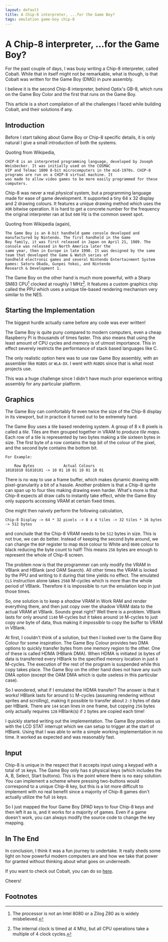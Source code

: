 ```yaml
---
layout: default
title: A Chip-8 interpreter, ...for the Game Boy?
tags: emulation game-boy chip-8
---
```


# A Chip-8 interpreter, ...for the Game Boy?

For the past couple of days, I was busy writing a Chip-8 interpreter, called Cobalt. While that in itself might not be
remarkable, what is though, is that Cobalt was written for the Game Boy (DMG) in pure assembly.

I believe it is the second Chip-8 interpreter, behind Optix's GB-8, which runs on the Game Boy Color and the first
that runs on the Game Boy.

This article is a short compilation of all the challenges I faced while building Cobalt, and their solutions if any.

## Introduction

Before I start talking about Game Boy or Chip-8 specific details, it is only natural I give a small introduction of
both the systems.

Quoting from Wikipedia,

```ascii
CHIP-8 is an interpreted programming language, developed by Joseph Weisbecker. It was initially used on the COSMAC
VIP and Telmac 1800 8-bit microcomputers in the mid-1970s. CHIP-8 programs are run on a CHIP-8 virtual machine. It
was made to allow video games to be more easily programmed for these computers.
```

Chip-8 was never a real _physical_ system, but a programming language made for ease of game development. It supported
a tiny 64 x 32 display and 2 drawing colours. It features a unique drawing method which uses the `XOR` bitwise
operation. It is hard to get a concrete number for the frequency the original interpreter ran at but `600` Hz is the
common sweet spot.

Quoting from Wikipedia (again),

```ascii
The Game Boy is an 8-bit handheld game console developed and manufactured by Nintendo. The first handheld in the Game
Boy family, it was first released in Japan on April 21, 1989. The console was released in North America later the
same year, then in Europe in late 1990. It was designed by the same team that developed the Game & Watch series of
handheld electronic games and several Nintendo Entertainment System games: Satoru Okada, Gunpei Yokoi, and Nintendo
Research & Development 1.
```

The Game Boy on the other hand is much more powerful, with a Sharp SM83 CPU[^1] clocked at roughly 1 MHz[^2]. It
features a custom graphics chip called the PPU which uses a unique tile-based rendering mechanism very
similar to the NES.

## Starting the Implementation

The biggest hurdle actually came before any code was ever written!

The Game Boy is quite puny compared to modern computers, even a cheap Raspberry Pi is thousands of times faster. This
also means that using the least amount of CPU cycles and memory is of utmost importance. This in effect severely
restricts the performance of stack based languages like C.

The only realistic option here was to use raw Game Boy assembly, with an assembler like `RGBDS` or `WLA-DX`. I went
with `RGBDS` since that is what most projects use.

This was a huge challenge since I didn't have much prior experience writing assembly for any particular platform.

## Graphics

The Game Boy can comfortably fit even twice the size of the Chip-8 display in its viewport, but in practice it turned
out to be extremely hard.

The Game Boy uses a tile based rendering system. A group of 8 x 8 pixels is called a _tile_. Tiles are then grouped
together in VRAM to produce _tile maps_. Each row of a tile is represented by two bytes making a tile sixteen bytes in
size. The first byte of a row contains the top bit of the colour of the pixel, and the second byte contains the
bottom bit.

```ascii
For Example:

    Row Bytes             Actual Colours
10101010 01010101 -> 10 01 10 01 10 01 10 01
```

There is no way to use a frame buffer, which makes dynamic drawing with pixel-granularity a bit of a hassle. Another
problem is that a Chip-8 sprite can span up to four tiles making drawing even harder. What's more is that Chip-8
expects all draw calls to instantly take effect, while the Game Boy only supports accessing VRAM at certain fixed
times.

One might then naively perform the following calculation,

```ascii
Chip-8 Display -> 64 * 32 pixels -> 8 x 4 tiles -> 32 tiles * 16 bytes -> 512 bytes
```

and conclude that the Chip-8 VRAM needs to be `512` bytes in size. This is not true, we can do better. Instead
of keeping the second byte around, we can change the `BGP` register to map `0b10` colour to White and `0b00` colour to
black reducing the byte count to half! This means `256` bytes are enough to represent the whole of Chip-8 screen.

The problem now is that the programmer can only modify the VRAM in VBlank and HBlank (and OAM Search). All other times
the VRAM is locked by the PPU and writing to it during that time yields no effect. The emulated `CLS` instruction
alone takes `2560` M-cycles which is more than the whole period of VBlank. Therefore it is impossible to run the
emulation loop in just those times.

So, one solution is to keep a _shadow_ VRAM in Work RAM and render everything there, and then just copy over the
shadow VRAM data to the actual VRAM at VBlank. Sounds great right? Well there is a problem. VBlank lasts for only
around `1140` M-cycles but it takes around `10` M-cycles to just copy _one_ byte of data, thus making it _impossible_
to copy the buffer to VRAM in VBlank.

At first, I couldn't think of a solution, but then I looked over to the Game Boy Colour for some inspiration. The Game
Boy Colour provides two DMA options to quickly transfer bytes from one memory region to the other. One of these is
called HDMA (HBlank DMA). When HDMA is initiated `16` bytes of data is transferred every HBlank to the specified
memory location in just `8` M-cycles. The execution of the rest of the program is suspended while this copy takes
place. The Game Boy on the other hand does not have any such DMA option (except the OAM DMA which is quite useless
in this particular case).

So I wondered, what if I emulated the HDMA transfer? The answer is that it works! HBlank lasts for around `51`
M-cycles (assuming rendering without sprites and scrolling), making it possible to transfer about `2-3` bytes of data
per HBlank. There are `144` scan lines in one frame, but copying `256` bytes only actually requires `128` HBlank(s)
if `2` bytes are copied each time!

I quickly started writing out the implementation. The Game Boy provides us with the LCD STAT interrupt which we can
setup to trigger at the start of HBlank. Using that I was able to write a simple working implementation in no time.
It worked as expected and was reasonably fast.

## Input

Chip-8 is unique in the respect that it accepts input using a keypad with a total of `16` keys. The Game Boy only has
`8` physical keys (which includes the A, B, Select, Start buttons). This is the point where there is no easy solution.
You can implement a scheme where pressing two-buttons would correspond to a unique Chip-8 key, but this is a lot more
difficult to implement with no real benefit since a majority of Chip-8 games don't actually utilize the full `16`
keys.

So I just mapped the four Game Boy DPAD keys to four Chip-8 keys and then left it as is, and it works for a majority
of games. Even if a game doesn't work, you can always modify the source code to change the key mapping.

## In The End

In conclusion, I think it was a fun journey to undertake. It really sheds some light on how powerful modern computers
are and how we take that power for granted without thinking about what goes on underneath.

If you want to check out Cobalt, you can do so [here](https://github.com/NightShade256/Cobalt/).

Cheers!

## Footnotes

[^1]: The processor is not an Intel 8080 or a Zilog Z80 as is widely misbelieved.
[^2]: The internal clock is timed at 4 Mhz, but all CPU operations take a multiple of 4 clock cycles.
